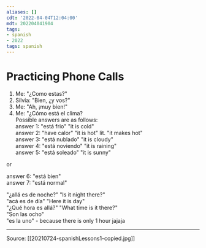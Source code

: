 ```yaml
---
aliases: []
cdt: '2022-04-04T12:04:00'
mdt: 202204041904
tags:
- spanish
- 2022
tags: spanish
---
```


# Practicing Phone Calls

1. Me: "¿Como estas?"
2. Silvia: "Bien, ¿y vos?"
3. Me: "Ah, ¡muy bien!"
4. Me: "¿Cómo está el clima?  
Possible answers are as follows:  
answer 1: "está frio" "it is cold"  
answer 2: "have calor" "it is hot" lit. "it makes hot"  
answer 3: "está nublado" "it is cloudy"  
answer 4: "está noviendo" "it is raining"  
answer 5: "está soleado" "it is sunny"

or

answer 6: "está bien"  
answer 7: "está normal"

"¿allá es de noche?" "Is it night there?"  
"acá es de día" "Here it is day"  
"¿Qué hora es allá?" "What time is it there?"  
"Son las ocho"  
"es la uno" - because there is only 1 hour jajaja

---

Source: [[20210724-spanishLessons1-copied.jpg]]